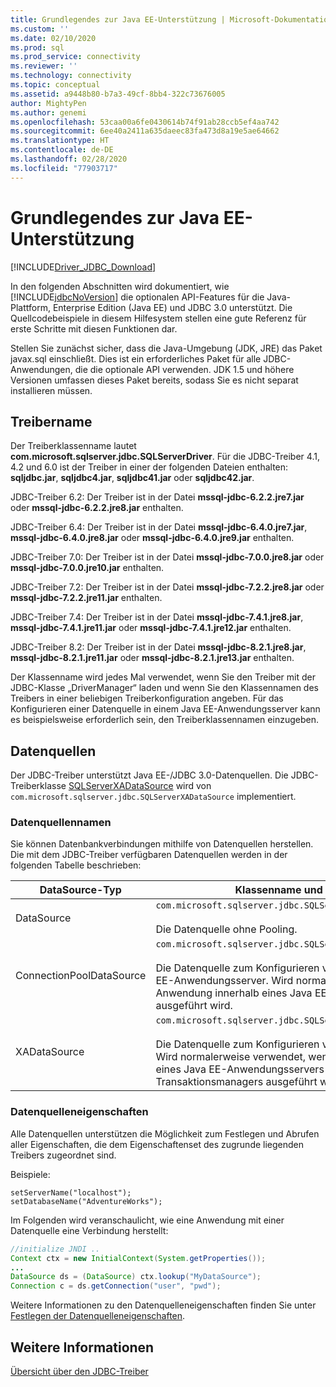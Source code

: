 ```yaml
---
title: Grundlegendes zur Java EE-Unterstützung | Microsoft-Dokumentation
ms.custom: ''
ms.date: 02/10/2020
ms.prod: sql
ms.prod_service: connectivity
ms.reviewer: ''
ms.technology: connectivity
ms.topic: conceptual
ms.assetid: a9448b80-b7a3-49cf-8bb4-322c73676005
author: MightyPen
ms.author: genemi
ms.openlocfilehash: 53caa00a6fe0430614b74f91ab28ccb5ef4aa742
ms.sourcegitcommit: 6ee40a2411a635daeec83fa473d8a19e5ae64662
ms.translationtype: HT
ms.contentlocale: de-DE
ms.lasthandoff: 02/28/2020
ms.locfileid: "77903717"
---
```

# <a name="understanding-java-ee-support"></a>Grundlegendes zur Java EE-Unterstützung

[!INCLUDE[Driver_JDBC_Download](../../includes/driver_jdbc_download.md)]

In den folgenden Abschnitten wird dokumentiert, wie [!INCLUDE[jdbcNoVersion](../../includes/jdbcnoversion_md.md)] die optionalen API-Features für die Java-Plattform, Enterprise Edition (Java EE) und JDBC 3.0 unterstützt. Die Quellcodebeispiele in diesem Hilfesystem stellen eine gute Referenz für erste Schritte mit diesen Funktionen dar.  
  
Stellen Sie zunächst sicher, dass die Java-Umgebung (JDK, JRE) das Paket javax.sql einschließt. Dies ist ein erforderliches Paket für alle JDBC-Anwendungen, die die optionale API verwenden. JDK 1.5 und höhere Versionen umfassen dieses Paket bereits, sodass Sie es nicht separat installieren müssen.  
  
## <a name="driver-name"></a>Treibername

Der Treiberklassenname lautet **com.microsoft.sqlserver.jdbc.SQLServerDriver**. Für die JDBC-Treiber 4.1, 4.2 und 6.0 ist der Treiber in einer der folgenden Dateien enthalten: **sqljdbc.jar**, **sqljdbc4.jar**, **sqljdbc41.jar** oder **sqljdbc42.jar**.

JDBC-Treiber 6.2: Der Treiber ist in der Datei **mssql-jdbc-6.2.2.jre7.jar** oder **mssql-jdbc-6.2.2.jre8.jar** enthalten.

JDBC-Treiber 6.4: Der Treiber ist in der Datei **mssql-jdbc-6.4.0.jre7.jar**, **mssql-jdbc-6.4.0.jre8.jar** oder **mssql-jdbc-6.4.0.jre9.jar** enthalten.

JDBC-Treiber 7.0: Der Treiber ist in der Datei **mssql-jdbc-7.0.0.jre8.jar** oder **mssql-jdbc-7.0.0.jre10.jar** enthalten.

JDBC-Treiber 7.2: Der Treiber ist in der Datei **mssql-jdbc-7.2.2.jre8.jar** oder **mssql-jdbc-7.2.2.jre11.jar** enthalten.

JDBC-Treiber 7.4: Der Treiber ist in der Datei **mssql-jdbc-7.4.1.jre8.jar**, **mssql-jdbc-7.4.1.jre11.jar** oder **mssql-jdbc-7.4.1.jre12.jar** enthalten.

JDBC-Treiber 8.2: Der Treiber ist in der Datei **mssql-jdbc-8.2.1.jre8.jar**, **mssql-jdbc-8.2.1.jre11.jar** oder **mssql-jdbc-8.2.1.jre13.jar** enthalten.

Der Klassenname wird jedes Mal verwendet, wenn Sie den Treiber mit der JDBC-Klasse „DriverManager“ laden und wenn Sie den Klassennamen des Treibers in einer beliebigen Treiberkonfiguration angeben. Für das Konfigurieren einer Datenquelle in einem Java EE-Anwendungsserver kann es beispielsweise erforderlich sein, den Treiberklassennamen einzugeben.  
  
## <a name="data-sources"></a>Datenquellen

Der JDBC-Treiber unterstützt Java EE-/JDBC 3.0-Datenquellen. Die JDBC-Treiberklasse [SQLServerXADataSource](../../connect/jdbc/reference/sqlserverxadatasource-class.md) wird von `com.microsoft.sqlserver.jdbc.SQLServerXADataSource` implementiert.  
  
### <a name="datasource-names"></a>Datenquellennamen

Sie können Datenbankverbindungen mithilfe von Datenquellen herstellen. Die mit dem JDBC-Treiber verfügbaren Datenquellen werden in der folgenden Tabelle beschrieben:  
  
|DataSource-Typ|Klassenname und Beschreibung|  
|---------------|--------------------------|  
|DataSource|`com.microsoft.sqlserver.jdbc.SQLServerDataSource` <br/> <br/> Die Datenquelle ohne Pooling.|  
|ConnectionPoolDataSource|`com.microsoft.sqlserver.jdbc.SQLServerConnectionPoolDataSource` <br/> <br/> Die Datenquelle zum Konfigurieren von Verbindungspools für Java EE-Anwendungsserver. Wird normalerweise verwendet, wenn die Anwendung innerhalb eines Java EE-Anwendungsservers ausgeführt wird.|  
|XADataSource|`com.microsoft.sqlserver.jdbc.SQLServerXADataSource` <br/> <br/> Die Datenquelle zum Konfigurieren von Java EE-XA-Datenquellen. Wird normalerweise verwendet, wenn die Anwendung innerhalb eines Java EE-Anwendungsservers und eines XA-Transaktionsmanagers ausgeführt wird.|  
  
### <a name="data-source-properties"></a>Datenquelleneigenschaften

Alle Datenquellen unterstützen die Möglichkeit zum Festlegen und Abrufen aller Eigenschaften, die dem Eigenschaftenset des zugrunde liegenden Treibers zugeordnet sind.  
  
Beispiele:  
  
`setServerName("localhost");`  
`setDatabaseName("AdventureWorks");`  
  
Im Folgenden wird veranschaulicht, wie eine Anwendung mit einer Datenquelle eine Verbindung herstellt:  

```java
//initialize JNDI ..  
Context ctx = new InitialContext(System.getProperties());
...
DataSource ds = (DataSource) ctx.lookup("MyDataSource");
Connection c = ds.getConnection("user", "pwd");  
```

Weitere Informationen zu den Datenquelleneigenschaften finden Sie unter [Festlegen der Datenquelleneigenschaften](../../connect/jdbc/setting-the-data-source-properties.md).  
  
## <a name="see-also"></a>Weitere Informationen

[Übersicht über den JDBC-Treiber](../../connect/jdbc/overview-of-the-jdbc-driver.md)  
